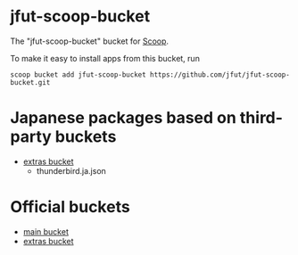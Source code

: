 # jfut-scoop-bucket

The "jfut-scoop-bucket" bucket for [Scoop](http://scoop.sh).

To make it easy to install apps from this bucket, run

```
scoop bucket add jfut-scoop-bucket https://github.com/jfut/jfut-scoop-bucket.git
```

# Japanese packages based on third-party buckets

- [extras bucket](https://github.com/lukesampson/scoop-extras)
    - thunderbird.ja.json

# Official buckets

- [main bucket](https://github.com/lukesampson/scoop)
- [extras bucket](https://github.com/lukesampson/scoop-extras)

